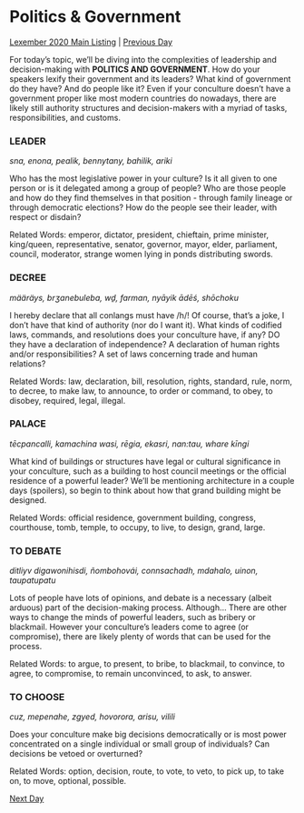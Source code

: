 # Politics & Government
[Lexember 2020 Main Listing](_prompts/r-conlangs/lexember/2020/toc_lex20.md) | [Previous Day](_prompts/r-conlangs/lexember/2020/prompts/w4/25.md)

For today’s topic, we’ll be diving into the complexities of leadership and decision-making with **POLITICS AND GOVERNMENT**. How do your speakers lexify their government and its leaders? What kind of government do they have? And do people like it? Even if your conculture doesn’t have a government proper like most modern countries do nowadays, there are likely still authority structures and decision-makers with a myriad of tasks, responsibilities, and customs.

### LEADER

_sna, enona, pealik, bennytany, bahilik, ariki_

Who has the most legislative power in your culture? Is it all given to one person or is it delegated among a group of people? Who are those people and how do they find themselves in that position - through family lineage or through democratic elections? How do the people see their leader, with respect or disdain?

Related Words: emperor, dictator, president, chieftain, prime minister, king/queen, representative, senator, governor, mayor, elder, parliament, council, moderator, strange women lying in ponds distributing swords.

### DECREE

_määräys, brʒanebuleba, wḏ, farman, nyāyik ādēś, shōchoku_

I hereby declare that all conlangs must have /h/! Of course, that’s a joke, I don’t have that kind of authority (nor do I want it). What kinds of codified laws, commands, and resolutions does your conculture have, if any? DO they have a declaration of independence? A declaration of human rights and/or responsibilities? A set of laws concerning trade and human relations?

Related Words: law, declaration, bill, resolution, rights, standard, rule, norm, to decree, to make law, to announce, to order or command, to obey, to disobey, required, legal, illegal.

### PALACE

_tēcpancalli, kamachina wasi, rēgia, ekasri, nan:tau, whare kīngi_

What kind of buildings or structures have legal or cultural significance in your conculture, such as a building to host council meetings or the official residence of a powerful leader? We’ll be mentioning architecture in a couple days (spoilers), so begin to think about how that grand building might be designed.

Related Words: official residence, government building, congress, courthouse, tomb, temple, to occupy, to live, to design, grand, large.

### TO DEBATE

_ditliyv digawonihisdi, ñombohovái, connsachadh, mdahalo, uinon, taupatupatu_

Lots of people have lots of opinions, and debate is a necessary (albeit arduous) part of the decision-making process. Although… There are other ways to change the minds of powerful leaders, such as bribery or blackmail. However your conculture’s leaders come to agree (or compromise), there are likely plenty of words that can be used for the process.

Related Words: to argue, to present, to bribe, to blackmail, to convince, to agree, to compromise, to remain unconvinced, to ask, to answer.

### TO CHOOSE

_cuz, mepenahe, zgyed, hovorora, arisu, vilili_

Does your conculture make big decisions democratically or is most power concentrated on a single individual or small group of individuals? Can decisions be vetoed or overturned?

Related Words: option, decision, route, to vote, to veto, to pick up, to take on, to move, optional, possible.

[Next Day](_prompts/r-conlangs/lexember/2020/prompts/w4/27.md)
